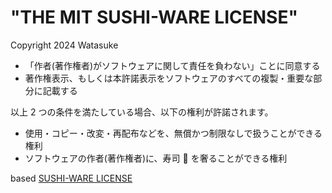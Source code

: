 # "THE MIT SUSHI-WARE LICENSE"

Copyright 2024 Watasuke

- 「作者(著作権者)がソフトウェアに関して責任を負わない」ことに同意する
- 著作権表示、もしくは本許諾表示をソフトウェアのすべての複製・重要な部分に記載する

以上 2 つの条件を満たしている場合、以下の権利が許諾されます。

- 使用・コピー・改変・再配布などを、無償かつ制限なしで扱うことができる権利
- ソフトウェアの作者(著作権者)に、寿司 🍣 を奢ることができる権利

based [SUSHI-WARE LICENSE](https://github.com/MakeNowJust/sushi-ware)
